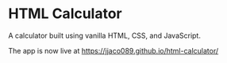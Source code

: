 # HTML Calculator

A calculator built using vanilla HTML, CSS, and JavaScript.

The app is now live at https://jjaco089.github.io/html-calculator/